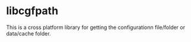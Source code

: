 # libcgfpath

This is a cross platform library for getting the configurationn file/folder or data/cache folder.
